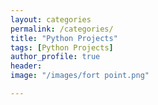 ```yaml
---
layout: categories
permalink: /categories/
title: "Python Projects"
tags: [Python Projects]
author_profile: true
header:
image: "/images/fort point.png"

---
```


